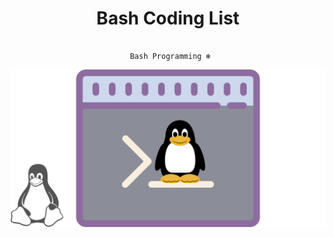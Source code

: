  <div align="center">
  
# Bash  Coding List

```
  
 Bash Programming ❄

```
  </div>

![](https://github.com/sazib0/image_for_repo/blob/12e35a66648a663bd3a543400719ef92a9081eef/coding/b.png)
